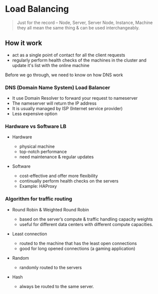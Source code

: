# Load Balancing

> Just for the record – Node, Server, Server Node, Instance, Machine they all mean the same thing & can be used interchangeably.

## How it work

- act as a single point of contact for all the client requests
- regularly perform health checks of the machines in the cluster and update it's list with the online machine

Before we go through, we need to know on how DNS work

### DNS (Domain Name System) Load Balancer

- It use Domain Resolver to forward your request to nameserver
- The nameserver will return the IP address
- It is usually managed by ISP (Internet service provider)
- Less expensive option

### Hardware vs Software LB

- Hardware
  - physical machine
  - top-notch performance
  - need maintenance & regular updates

- Software
  - cost-effective and offer more flexibility
  - continually perform health checks on the servers
  - Example: HAProxy

### Algorithm for traffic routing

- Round Robin & Weighted Round Robin
  - based on the server’s compute & traffic handling capacity weights
  - useful for different data centers with different compute capacities.

- Least connection
  - routed to the machine that has the least open connections
  - good for long opened connections (a gaming application)

- Random
  - randomly routed to the servers

- Hash
  - always be routed to the same server.
